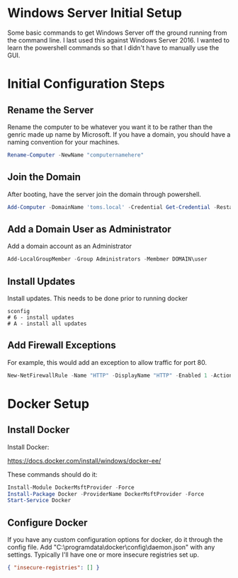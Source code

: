 # Windows Server Initial Setup

Some basic commands to get Windows Server off the ground running from the command line.  I last used this against Windows Server 2016.  I wanted to learn the powershell commands so that I didn't have to manually use the GUI.

# Initial Configuration Steps

## Rename the Server
Rename the computer to be whatever you want it to be rather than the genric made up name by Microsoft.  If you have a domain, you should have a naming convention for your machines.

```powershell
Rename-Computer -NewName "computernamehere"
```


## Join the Domain
After booting, have the server join the domain through powershell.

```powershell
Add-Computer -DomainName 'toms.local' -Credential Get-Credential -Restart
```


## Add a Domain User as Administrator
Add a domain account as an Administrator
```powershell
Add-LocalGroupMember -Group Administrators -Membmer DOMAIN\user
```


## Install Updates
Install updates.  This needs to be done prior to running docker
```powsershell
sconfig  
# 6 - install updates
# A - install all updates
```

## Add Firewall Exceptions

For example, this would add an exception to allow traffic for port 80.
```powershell
New-NetFirewallRule -Name "HTTP" -DisplayName "HTTP" -Enabled 1 -Action Allow -LocalPort 80 -Protocol TCP
```

# Docker Setup

## Install Docker
Install Docker:

https://docs.docker.com/install/windows/docker-ee/

These commands should do it:

```powershell
Install-Module DockerMsftProvider -Force
Install-Package Docker -ProviderName DockerMsftProvider -Force
Start-Service Docker
```

## Configure Docker
If you have any custom configuration options for docker, do it through the config file. Add "C:\programdata\docker\config\daemon.json" with any settings. Typically I'll have one or more insecure registries set up.
```json
{ "insecure-registries": [] }
```
